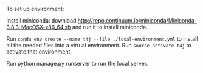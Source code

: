 To set up environment:

Install miniconda:
download http://repo.continuum.io/miniconda/Miniconda-3.8.3-MacOSX-x86_64.sh
and run it to install miniconda.

Run `conda env create --name t4j --file ./local-environment.yml`
to install all the needed files into a virtual environment.
Run `source activate t4j` to activate that environment.

Run python manage.py runserver to run the local server.

